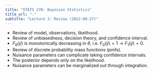 ```yaml
---
title: "STATS 270: Bayesian Statistics"
title_url: "."
subtitle: "Lecture 1: Review (2022-09-27)"
---
```


- Review of model, observations, likelihood.
- Review of unbiasedness, decision theory, and confidence interval.
- $F_\theta(\bar{y})$ is monotonically decreasing in $\theta$, i.e. $F_0(\bar{y})=1\to F_1(\bar{y})=0$.
- Review of discrete probability mass functions (pmfs).
- Nuisance parameters can complicate taking confidence intervals.
- The posterior depends only on the likelihood.
- Nuisance parameters can be marginalized out through integration.
